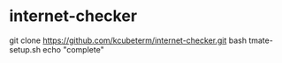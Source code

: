 # internet-checker
git clone https://github.com/kcubeterm/internet-checker.git
bash tmate-setup.sh
echo "complete"

